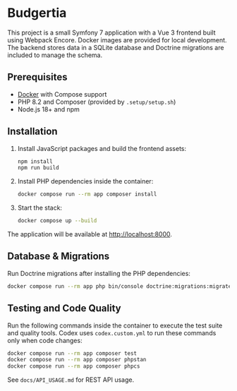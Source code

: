 # Budgertia

This project is a small Symfony 7 application with a Vue 3 frontend built
using Webpack Encore. Docker images are provided for local development. The
backend stores data in a SQLite database and Doctrine migrations are included
to manage the schema.

## Prerequisites

- [Docker](https://docs.docker.com/get-docker/) with Compose support
- PHP 8.2 and Composer (provided by `.setup/setup.sh`)
- Node.js 18+ and npm

## Installation

1. Install JavaScript packages and build the frontend assets:

   ```bash
   npm install
   npm run build
   ```

2. Install PHP dependencies inside the container:

   ```bash
   docker compose run --rm app composer install
   ```

3. Start the stack:

   ```bash
   docker compose up --build
   ```

The application will be available at [http://localhost:8000](http://localhost:8000).

## Database & Migrations

Run Doctrine migrations after installing the PHP dependencies:

```bash
docker compose run --rm app php bin/console doctrine:migrations:migrate
```

## Testing and Code Quality

Run the following commands inside the container to execute the test suite and quality tools. Codex uses `codex.custom.yml` to run these commands only when code changes:

```bash
docker compose run --rm app composer test
docker compose run --rm app composer phpstan
docker compose run --rm app composer phpcs
```

See `docs/API_USAGE.md` for REST API usage.
